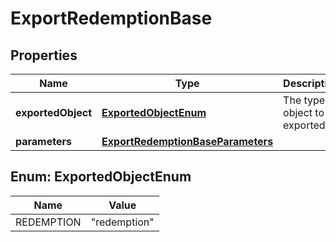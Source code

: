 

# ExportRedemptionBase


## Properties

| Name | Type | Description | Notes |
|------------ | ------------- | ------------- | -------------|
|**exportedObject** | [**ExportedObjectEnum**](#ExportedObjectEnum) | The type of object to be exported. |  |
|**parameters** | [**ExportRedemptionBaseParameters**](ExportRedemptionBaseParameters.md) |  |  [optional] |



## Enum: ExportedObjectEnum

| Name | Value |
|---- | -----|
| REDEMPTION | &quot;redemption&quot; |



